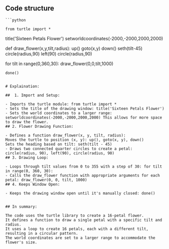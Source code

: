 ## Code structure
    ```python
    
    from turtle import *
title('Sixteen Petals Flower')
setworldcoordinates(-2000,-2000,2000,2000)

def draw_flower(x,y,tilt,radius):
    up()
    goto(x,y)
    down()
    seth(tilt-45)
    circle(radius,90)
    left(90)
    circle(radius,90)

for tilt in range(0,360,30):
    draw_flower(0,0,tilt,1000)
    
    done()
    
   ``` 
    
   # Explaination:
    
  ##  1. Import and Setup:

- Imports the turtle module: from turtle import *
- Sets the title of the drawing window: title('Sixteen Petals Flower')
- Sets the world coordinates to a larger range: setworldcoordinates(-2000,-2000,2000,2000) This allows for more space to draw the flower.
## 2. Flower Drawing Function:

- Defines a function draw_flower(x, y, tilt, radius):
 Moves the turtle to position (x, y): up(), goto(x, y), down()
 Sets the heading based on tilt: seth(tilt - 45)
- Draws two connected quarter circles to create a petal: circle(radius, 90), left(90), circle(radius, 90)
## 3. Drawing Loop:

- Loops through tilt values from 0 to 355 with a step of 30: for tilt in range(0, 360, 30):
- Calls the draw_flower function with appropriate arguments for each petal: draw_flower(0, 0, tilt, 1000)
## 4. Keeps Window Open:

- Keeps the drawing window open until it's manually closed: done()


## In summary:

The code uses the turtle library to create a 16-petal flower.
It defines a function to draw a single petal with a specific tilt and radius.
It uses a loop to create 16 petals, each with a different tilt, resulting in a circular pattern.
The world coordinates are set to a larger range to accommodate the flower's size.